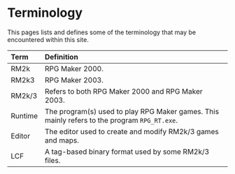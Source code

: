 # Terminology
This pages lists and defines some of the terminology that may be encountered within this site.

| Term    | Definition                                                                                 |
|:--------|:-------------------------------------------------------------------------------------------|
| RM2k    | RPG Maker 2000.                                                                            |
| RM2k3   | RPG Maker 2003.                                                                            |
| RM2k/3  | Refers to both RPG Maker 2000 and RPG Maker 2003.                                          |
| Runtime | The program(s) used to play RPG Maker games. This mainly refers to the program `RPG_RT.exe`. |
| Editor  | The editor used to create and modify RM2k/3 games and maps.                                |
| LCF     | A tag-based binary format used by some RM2k/3 files.                                       |
